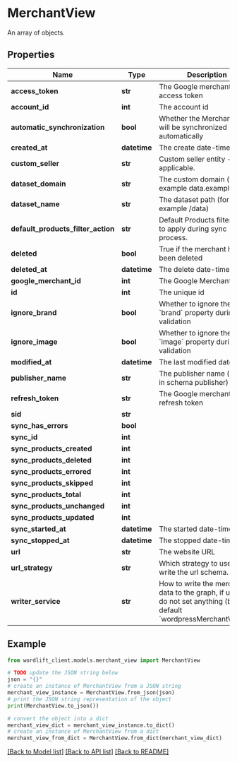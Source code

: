 # MerchantView

An array of objects.

## Properties

Name | Type | Description | Notes
------------ | ------------- | ------------- | -------------
**access_token** | **str** | The Google merchant access token | 
**account_id** | **int** | The account id | [optional] [readonly] 
**automatic_synchronization** | **bool** | Whether the Merchant data will be synchronized automatically | [optional] 
**created_at** | **datetime** | The create date-time | [optional] [readonly] 
**custom_seller** | **str** | Custom seller entity - if applicable. | [optional] 
**dataset_domain** | **str** | The custom domain (for example data.example.org) | [optional] 
**dataset_name** | **str** | The dataset path (for example /data) | [optional] 
**default_products_filter_action** | **str** | Default Products filter action to apply during sync process. | [default to 'PROCESS']
**deleted** | **bool** | True if the merchant has been deleted | [default to False]
**deleted_at** | **datetime** | The delete date-time | [optional] [readonly] 
**google_merchant_id** | **int** | The Google Merchant id | 
**id** | **int** | The unique id | [optional] [readonly] 
**ignore_brand** | **bool** | Whether to ignore the &#x60;brand&#x60; property during validation | [optional] 
**ignore_image** | **bool** | Whether to ignore the &#x60;image&#x60; property during validation | [optional] 
**modified_at** | **datetime** | The last modified date-time | [optional] [readonly] 
**publisher_name** | **str** | The publisher name (shows in schema publisher) | 
**refresh_token** | **str** | The Google merchant refresh token | 
**sid** | **str** |  | [optional] 
**sync_has_errors** | **bool** |  | [optional] 
**sync_id** | **int** |  | [optional] 
**sync_products_created** | **int** |  | [optional] 
**sync_products_deleted** | **int** |  | [optional] 
**sync_products_errored** | **int** |  | [optional] 
**sync_products_skipped** | **int** |  | [optional] 
**sync_products_total** | **int** |  | [optional] 
**sync_products_unchanged** | **int** |  | [optional] 
**sync_products_updated** | **int** |  | [optional] 
**sync_started_at** | **datetime** | The started date-time. | [optional] [readonly] 
**sync_stopped_at** | **datetime** | The stopped date-time. | [optional] [readonly] 
**url** | **str** | The website URL | [optional] 
**url_strategy** | **str** | Which strategy to use to write the url schema. | [optional] [default to 'canonicalLinkAndLink']
**writer_service** | **str** | How to write the merchant data to the graph, if unsure, do not set anything (by default &#x60;wordpressMerchantWriter&#x60;). | [optional] 

## Example

```python
from wordlift_client.models.merchant_view import MerchantView

# TODO update the JSON string below
json = "{}"
# create an instance of MerchantView from a JSON string
merchant_view_instance = MerchantView.from_json(json)
# print the JSON string representation of the object
print(MerchantView.to_json())

# convert the object into a dict
merchant_view_dict = merchant_view_instance.to_dict()
# create an instance of MerchantView from a dict
merchant_view_from_dict = MerchantView.from_dict(merchant_view_dict)
```
[[Back to Model list]](../README.md#documentation-for-models) [[Back to API list]](../README.md#documentation-for-api-endpoints) [[Back to README]](../README.md)


